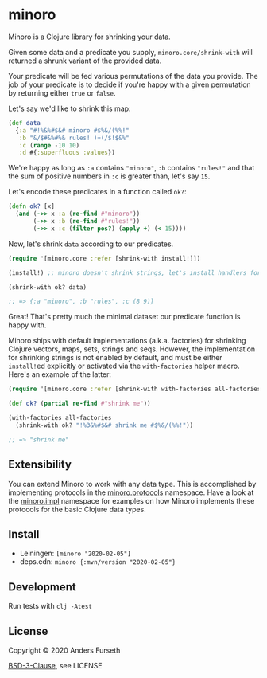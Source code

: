 # minoro

Minoro is a Clojure library for shrinking your data.

Given some data and a predicate you supply, `minoro.core/shrink-with` will returned a shrunk
variant of the provided data.

Your predicate will be fed various permutations of the data you provide. The job of
your predicate is to decide if you're happy with a given permutation by returning
either `true` or `false`.

Let's say we'd like to shrink this map:

```clj
(def data
  {:a "#!%&%#$&# minoro #$%&/(%%!"
   :b "&/$#&%#%& rules! )+(/$!$&%"
   :c (range -10 10)
   :d #{:superfluous :values})
```

We're happy as long as `:a` contains `"minoro"`, `:b` contains `"rules!"` and that the sum
of positive numbers in `:c` is greater than, let's say `15`.

Let's encode these predicates in a function called `ok?`:

```clj
(defn ok? [x]
  (and (->> x :a (re-find #"minoro"))
       (->> x :b (re-find #"rules!"))
       (->> x :c (filter pos?) (apply +) (< 15))))
```

Now, let's shrink `data` according to our predicates.

```clj
(require '[minoro.core :refer [shrink-with install!]])

(install!) ;; minoro doesn't shrink strings, let's install handlers for all supported data types

(shrink-with ok? data)

;; => {:a "minoro", :b "rules", :c (8 9)}
```

Great! That's pretty much the minimal dataset our predicate function is happy with.

Minoro ships with default implementations (a.k.a. factories) for shrinking Clojure vectors, maps, sets, strings and seqs.
However, the implementation for shrinking strings is not enabled by default, and must be either `install!`ed explicitly or activated via
the `with-factories` helper macro. Here's an example of the latter:

```clj
(require '[minoro.core :refer [shrink-with with-factories all-factories]])

(def ok? (partial re-find #"shrink me"))

(with-factories all-factories
  (shrink-with ok? "!%3&%#$&# shrink me #$%&/(%%!"))

;; => "shrink me"
```

## Extensibility

You can extend Minoro to work with any data type. This is accomplished by implementing protocols
in the [minoro.protocols](src/minoro/protocols.clj) namespace. Have a look at the [minoro.impl](src/minoro/impl.clj) namespace for examples
on how Minoro implements these protocols for the basic Clojure data types.

## Install

* Leiningen: `[minoro "2020-02-05"]`
* deps.edn: `minoro {:mvn/version "2020-02-05"}`

## Development

Run tests with `clj -Atest`

## License

Copyright © 2020 Anders Furseth

[BSD-3-Clause](http://opensource.org/licenses/BSD-3-Clause), see LICENSE
